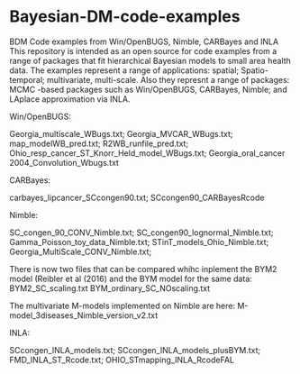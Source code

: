 # Bayesian-DM-code-examples
BDM Code examples from Win/OpenBUGS, Nimble, CARBayes and INLA
This repository is intended as an open source for code examples from a range of packages that fit hierarchical Bayesian models to small area health data. The examples represent a range of applications: spatial; Spatio-temporal; multivariate, multi-scale. Also they represnt a range of packages:  MCMC -based packages such as Win/OpenBUGS, CARBayes, Nimble; and LAplace approximation via INLA.

Win/OpenBUGS:

Georgia_multiscale_WBugs.txt;
Georgia_MVCAR_WBugs.txt;
map_modelWB_pred.txt;
R2WB_runfile_pred.txt;
Ohio_resp_cancer_ST_Knorr_Held_model_WBugs.txt;
Georgia_oral_cancer 2004_Convolution_Wbugs.txt

CARBayes:

carbayes_lipcancer_SCcongen90.txt;
SCcongen90_CARBayesRcode

Nimble:

SC_congen_90_CONV_Nimble.txt;
SC_congen90_lognormal_Nimble.txt;
Gamma_Poisson_toy_data_Nimble.txt;
STinT_models_Ohio_Nimble.txt;
Georgia_MultiScale_CONV_Nimble.txt;

There is now two files that can be compared whihc inplement the BYM2 model (Reibler et al (2016) 
and the BYM model for the same data:
BYM2_SC_scaling.txt
BYM_ordinary_SC_NOscaling.txt

The multivariate M-models implemented on Nimble are here:
M-model_3diseases_Nimble_version_v2.txt

INLA:

SCcongen_INLA_models.txt;
SCcongen_INLA_models_plusBYM.txt;
FMD_INLA_ST_Rcode.txt;
OHIO_STmapping_INLA_RcodeFAL
